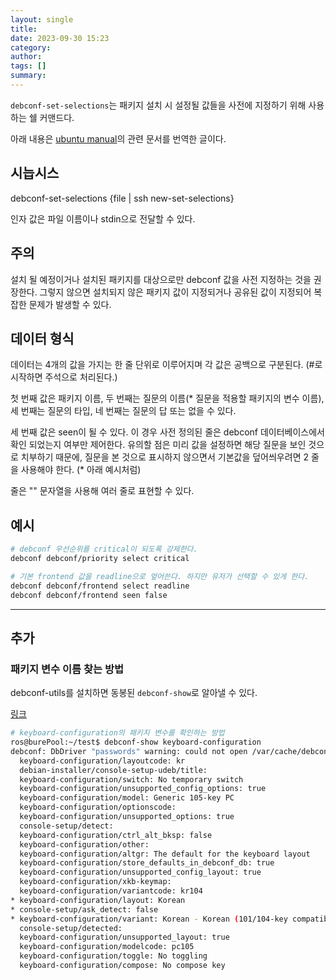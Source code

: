 ```yaml
---
layout: single
title:
date: 2023-09-30 15:23
category:
author:
tags: []
summary:
---
```


`debconf-set-selections`는 패키지 설치 시 설정될 값들을 사전에 지정하기 위해 사용하는 쉘 커맨드다.

아래 내용은 [ubuntu manual](https://manpages.ubuntu.com/manpages/trusty/en/man1/debconf-set-selections.1.html)의 관련 문서를 번역한 글이다.

## 시늡시스

debconf-set-selections {file | ssh new-set-selections}


인자 값은 파일 이름이나 stdin으로 전달할 수 있다.

## 주의

설치 될 예정이거나 설치된 패키지를 대상으로만 debconf 값을 사전 지정하는 것을 권장한다. 그렇지 않으면 설치되지 않은 패키지 값이 지정되거나 공유된 값이 지정되어 복잡한 문제가 발생할 수 있다.

## 데이터 형식

데이터는 4개의 값을 가지는 한 줄 단위로 이루어지며 각 값은 공백으로 구분된다. (#로 시작하면 주석으로 처리된다.)

첫 번째 값은 패키지 이름, 두 번째는 질문의 이름(* 질문을 적용할 패키지의 변수 이름), 세 번째는 질문의 타입, 네 번째는 질문의 답 또는 없을 수 있다.

세 번째 값은 seen이 될 수 있다. 이 경우 사전 정의된 줄은 debconf 데이터베이스에서 확인 되었는지 여부만 제어한다. 유의할 점은 미리 값을 설정하면 해당 질문을 보인 것으로 치부하기 때문에, 질문을 본 것으로 표시하지 않으면서 기본값을 덮어씌우려면 2 줄을 사용해야 한다. (* 아래 예시처럼)

줄은 "\" 문자열을 사용해 여러 줄로 표현할 수 있다.

## 예시

```bash
# debconf 우선순위를 critical이 되도록 강제한다.
debconf debconf/priority select critical

# 기본 frontend 값을 readline으로 엎어쓴다. 하지만 유저가 선택할 수 있게 한다.
debconf debconf/frontend select readline
debconf debconf/frontend seen false
```

---

## 추가

### 패키지 변수 이름 찾는 방법

debconf-utils를 설치하면 동봉된 `debconf-show`로 알아낼 수 있다.

[링크](https://unix.stackexchange.com/questions/457388/how-to-find-out-the-variable-names-for-debconf-set-selections)

```bash
# keyboard-configuration의 패키지 변수를 확인하는 방법
ros@burePool:~/test$ debconf-show keyboard-configuration
debconf: DbDriver "passwords" warning: could not open /var/cache/debconf/passwords.dat: Permission denied
  keyboard-configuration/layoutcode: kr
  debian-installer/console-setup-udeb/title:
  keyboard-configuration/switch: No temporary switch
  keyboard-configuration/unsupported_config_options: true
  keyboard-configuration/model: Generic 105-key PC
  keyboard-configuration/optionscode:
  keyboard-configuration/unsupported_options: true
  console-setup/detect:
  keyboard-configuration/ctrl_alt_bksp: false
  keyboard-configuration/other:
  keyboard-configuration/altgr: The default for the keyboard layout
  keyboard-configuration/store_defaults_in_debconf_db: true
  keyboard-configuration/unsupported_config_layout: true
  keyboard-configuration/xkb-keymap:
  keyboard-configuration/variantcode: kr104
* keyboard-configuration/layout: Korean
* console-setup/ask_detect: false
* keyboard-configuration/variant: Korean - Korean (101/104-key compatible)
  console-setup/detected:
  keyboard-configuration/unsupported_layout: true
  keyboard-configuration/modelcode: pc105
  keyboard-configuration/toggle: No toggling
  keyboard-configuration/compose: No compose key

```

